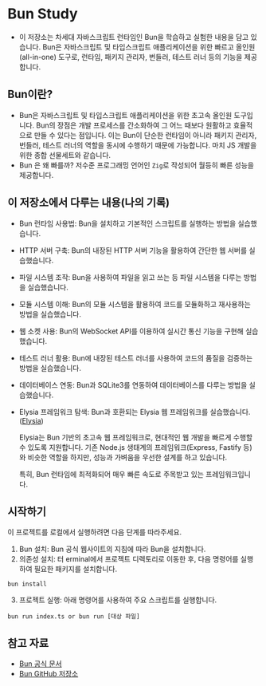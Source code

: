 # Bun Study
- 이 저장소는 차세대 자바스크립트 런타임인 Bun을 학습하고 실험한 내용을 담고 있습니다. Bun은 자바스크립트 및 타입스크립트 애플리케이션을 위한 빠르고 올인원(all-in-one) 도구로, 런타임, 패키지 관리자, 번들러, 테스트 러너 등의 기능을 제공합니다.

## Bun이란?
- Bun은 자바스크립트 및 타입스크립트 애플리케이션을 위한 초고속 올인원 도구입니다. Bun의 장점은 개발 프로세스를 간소화하여 그 어느 때보다 원활하고 효율적으로 만들 수 있다는 점입니다. 이는 Bun이 단순한 런타임이 아니라 패키지 관리자, 번들러, 테스트 러너의 역할을 동시에 수행하기 때문에 가능합니다. 마치 JS 개발을 위한 종합 선물세트와 같습니다.
- Bun 은 왜 빠를까? 저수준 프로그래밍 언어인 `Zig`로 작성되어 월등히 빠른 성능을 제공합니다.

## 이 저장소에서 다루는 내용(나의 기록)
- Bun 런타임 사용법: Bun을 설치하고 기본적인 스크립트를 실행하는 방법을 실습했습니다.
- HTTP 서버 구축: Bun의 내장된 HTTP 서버 기능을 활용하여 간단한 웹 서버를 실습했습니다.
- 파일 시스템 조작: Bun을 사용하여 파일을 읽고 쓰는 등 파일 시스템을 다루는 방법을 실습했습니다.
- 모듈 시스템 이해: Bun의 모듈 시스템을 활용하여 코드를 모듈화하고 재사용하는 방법을 실습했습니다.
- 웹 소켓 사용: Bun의 WebSocket API를 이용하여 실시간 통신 기능을 구현해 실습했습니다.
- 테스트 러너 활용: Bun에 내장된 테스트 러너를 사용하여 코드의 품질을 검증하는 방법을 실습했습니다.
- 데이터베이스 연동: Bun과 SQLite3를 연동하여 데이터베이스를 다루는 방법을 실습했습니다.
- Elysia 프레임워크 탐색: Bun과 호환되는 Elysia 웹 프레임워크를 실습했습니다.([Elysia](https://elysiajs.com/))

    Elysia는 Bun 기반의 초고속 웹 프레임워크로, 현대적인 웹 개발을 빠르게 수행할 수 있도록 지원합니다. 기존 Node.js 생태계의 프레임워크(Express, Fastify 등)와 비슷한 역할을 하지만, 성능과 가벼움을 우선한 설계를 하고 있습니다.

    특히, Bun 런타임에 최적화되어 매우 빠른 속도로 주목받고 있는 프레임워크입니다.

## 시작하기
이 프로젝트를 로컬에서 실행하려면 다음 단계를 따라주세요.

1. Bun 설치: Bun 공식 웹사이트의 지침에 따라 Bun을 설치합니다.
2. 의존성 설치: 터 erminal에서 프로젝트 디렉토리로 이동한 후, 다음 명령어를 실행하여 필요한 패키지를 설치합니다.
```
bun install
```

3. 프로젝트 실행: 아래 명령어를 사용하여 주요 스크립트를 실행합니다.
```
bun run index.ts or bun run [대상 파일]
```

## 참고 자료
- [Bun 공식 문서](https://bun.sh/)
- [Bun GitHub 저장소](https://github.com/oven-sh/bun)